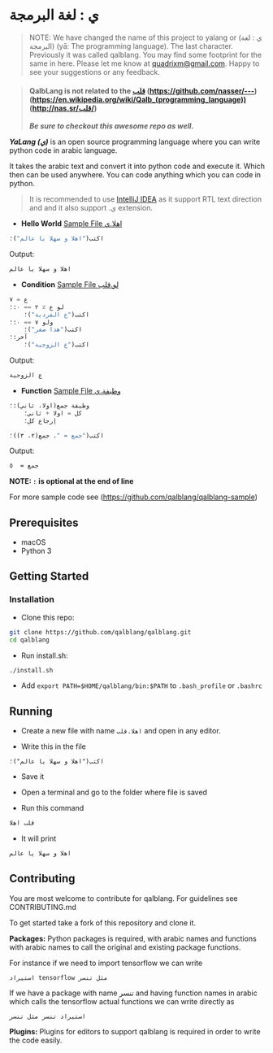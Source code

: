 # ي : لغة البرمجة 

> NOTE: We have changed the name of this project to yalang or (ي : لغة البرمجة) (yā: The programming language).
> The last character.
> Previously it was called qalblang. 
> You may find some footprint for the same in here. 
> Please let me know at quadrixm@gmail.com. 
> Happy to see your suggestions or any feedback.


> #### QalbLang is not related to the [قلب](https://github.com/nasser/---) (https://github.com/nasser/---) (https://en.wikipedia.org/wiki/Qalb_(programming_language)) (http://nas.sr/قلب/)
> _**Be sure to checkout this awesome repo as well.**_

**_YaLang (ي)_** is an open source programming language where you can write python code in arabic language.

It takes the arabic text and convert it into python code and execute it. 
Which then can be used anywhere. You can code anything which you can code in python.

> It is recommended to use [IntelliJ IDEA](https://www.jetbrains.com/idea/) as it support RTL text direction and and it also support .ي extension. 

- **Hello World** [Sample File اهلا.ي](https://github.com/qalblang/qalblang-sample/blob/master/اهلا.ي)
```python
اكتب("اهلا و سهلا يا عالم")؛
```
Output:
```bash
اهلا و سهلا يا عالم
```

- **Condition** [Sample File لو.قلب](https://github.com/qalblang/qalblang-sample/blob/master/لو.قلب)
```python
ع = ٧
لو ع ٪ ٢ == ٠:؛
    اكتب("ع الفردية")؛
ولو ٧ == ٠:؛
    اكتب("هذا صفر")؛
آخر:؛
    اكتب("ع الزوجية")؛
```
Output:
```bash
ع الزوجية
```

- **Function** [Sample File وظيفة.ي](https://github.com/qalblang/qalblang-sample/blob/master/وظيفة.ي)
```python
وظيفة جمع(اولا، ثاني):؛
    كل = اولا + ثاني؛
    إرجاع كل؛

اكتب("جمع = "، جمع(٢، ٣))؛
```
Output:
```bash
جمع =  ٥
```

**NOTE: `؛` is optional at the end of line**



For more sample code see (https://github.com/qalblang/qalblang-sample)


## Prerequisites
- macOS
- Python 3


## Getting Started
### Installation
- Clone this repo:
```bash
git clone https://github.com/qalblang/qalblang.git
cd qalblang
```
- Run install.sh:
```bash
./install.sh
```
- Add `export PATH=$HOME/qalblang/bin:$PATH` to `.bash_profile` or `.bashrc`


## Running

- Create a new file with name `اهلا.قلب` and open in any editor.

- Write this in the file

```vim
اكتب("اهلا و سهلا يا عالم")؛
```

- Save it

- Open a terminal and go to the folder where file is saved

- Run this command

```bash
قلب اهلا
```

- It will print 

```bash
اهلا و سهلا يا عالم
```

## Contributing

You are most welcome to contribute for qalblang.
For guidelines see CONTRIBUTING.md

To get started take a fork of this repository and clone it.

**Packages:** Python packages is required,
 with arabic names and functions with arabic names to call the 
 original and existing package functions.

For instance if we need to import tensorflow we can write

`استيراد tensorflow مثل تنسر`

If we have a package with name تنسر and having function names in arabic 
which calls the tensorflow actual functions we can write directly as

`استيراد تنسر مثل تنسر`

**Plugins:** Plugins for editors to support qalblang is required 
in order to write the code easily.
